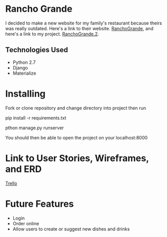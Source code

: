 <h1>Rancho Grande</h1>
I decided to make a new website for my family's restaurant because theirs was really outdated. Here's a link to their website. <a href="http://www.ranchograndebarandgrill.com/">RanchoGrande</a>, and here's a link to my project. <a href="https://github.com/oscarrillo90/rancho-grande">RanchoGrande.2</a>.

<h2>Technologies Used</h2>
<ul>
<li>Python 2.7</li>
<li>Django</li>
<li>Materialize</li>
</ul>

<h1>Installing</h1>
<p>Fork or clone repository and change directory into project then run</p>
<p>pip install -r requirements.txt</p>
<p>pthon manage.py runserver</p>
<p>You should then be able to open the project on your localhost:8000</p>

<h1>Link to User Stories, Wireframes, and ERD</h1>
<a href="https://trello.com/b/EaerOCf4">Trello</a>

<h1>Future Features</h1>
<ul>
<li>Login</li>
<li>Order online</li>
<li>Allow users to create or suggest new dishes and drinks</li>
